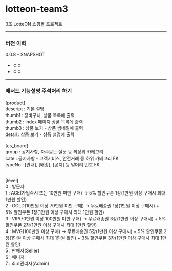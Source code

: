 # lotteon-team3
3조 LotteON 쇼핑몰 프로젝트
<hr>
<h3> 버전 이력</h3>
0.0.8 - SNAPSHOT
<ul>
  <li>ㅇㅇ</li>
  <li>ㅇㅇ</li>
</ul>
<hr>

### 메서드 기능설명 주석처리 하기


[product] <br>
descript : 기본 설명 <br>
thumb1 : 장바구니, 상품 목록에 출력<br>
thumb2 : index 페이지 상품 목록에 출력<br>
thumb3 : 상품 보기 - 상품 썸네일에 출력<br>
detail    : 상품 보기 - 상품 설명에 출력<br><br>
[cs_board]<br>
group   : 공지사항, 자주묻는 질문 등 최상위 카테고리<br>
cate     : 공지사항 - 고객서비스, 안전거래 등 하위 카테고리 FK<br>
typeNo : [안내], [배송], [공지] 등 말머리 번호 FK<br><br>

[level]<br>
0 : 방문자<br>
1 : ACE(가입즉시 또는 10만원 미만 구매) -> 5% 할인쿠폰 1장(1만원 이상 구매시 최대 1만원 할인)<br>
2 : GOLD(10만원 이상 70만원 미만 구매) -> 무료배송권 1장(1만원 이상 구매시) + 5% 할인쿠폰 1장(1만원 이상 구매시 최대 1만원 할인)<br>
3 : VIP(70만원 이상 100만원 미만 구매) -> 무료배송권 3장(1만원 이상 구매시) + 5% 할인쿠폰 2장(1만원 이상 구매시 최대 1만원 할인)<br>
4 : MVG(100만원 이상 구매) -> 무료배송권 5장(1만원 이상 구매시) + 5% 할인쿠폰 2장(1만원 이상 구매시 최대 1만원 할인) + 3% 할인쿠폰 3장(1만원 이상 구매시 최대 1만원 할인)<br>
5 : 판매자(Seller)<br>
6 : 매니저<br>
7 : 최고관리자(Admin)<br><br>

